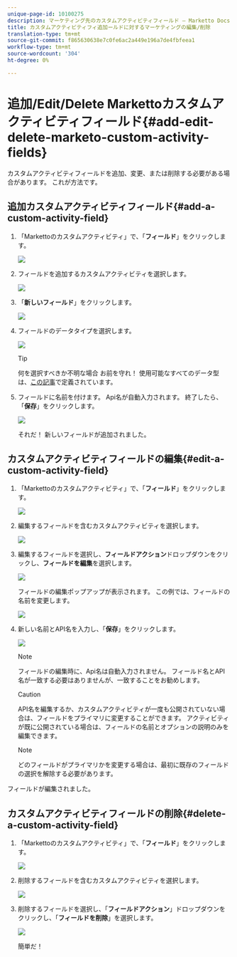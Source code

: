 ```yaml
---
unique-page-id: 10100275
description: マーケティング先のカスタムアクティビティフィールド — Marketto Docs — 製品ドキュメント追加の編集/削除
title: カスタムアクティビティフィ追加ールドに対するマーケティングの編集/削除
translation-type: tm+mt
source-git-commit: f865630638e7c0fe6ac2a449e196a7de4fbfeea1
workflow-type: tm+mt
source-wordcount: '304'
ht-degree: 0%

---
```



# 追加/Edit/Delete Markettoカスタムアクティビティフィールド{#add-edit-delete-marketo-custom-activity-fields}

カスタムアクティビティフィールドを追加、変更、または削除する必要がある場合があります。 これが方法です。

## 追加カスタムアクティビティフィールド{#add-a-custom-activity-field}

1. 「Markettoのカスタムアクティビティ」で、「**フィールド**」をクリックします。

   ![](assets/one-3.png)

1. フィールドを追加するカスタムアクティビティを選択します。

   ![](assets/two-3.png)

1. 「**新しいフィールド**」をクリックします。

   ![](assets/three-3.png)

1. フィールドのデータタイプを選択します。

   ![](assets/four-3.png)

   >[!TIP]
   >
   >何を選択すべきか不明な場合 お前を守れ！ 使用可能なすべてのデータ型は、[この記事](/help/marketo/product-docs/administration/field-management/custom-field-type-glossary.md)で定義されています。

1. フィールドに名前を付けます。 Api名が自動入力されます。 終了したら、「**保存**」をクリックします。

   ![](assets/five-3.png)

   それだ！ 新しいフィールドが追加されました。

## カスタムアクティビティフィールドの編集{#edit-a-custom-activity-field}

1. 「Markettoのカスタムアクティビティ」で、「**フィールド**」をクリックします。

   ![](assets/one-3.png)

1. 編集するフィールドを含むカスタムアクティビティを選択します。

   ![](assets/seven.png)

1. 編集するフィールドを選択し、**フィールドアクション**&#x200B;ドロップダウンをクリックし、**フィールドを編集**&#x200B;を選択します。

   ![](assets/eight.png)

   フィールドの編集ポップアップが表示されます。 この例では、フィールドの名前を変更します。

   ![](assets/nine.png)

1. 新しい名前とAPI名を入力し、「**保存**」をクリックします。

   ![](assets/ten.png)

   >[!NOTE]
   >
   >フィールドの編集時に、Api名は自動入力されません。 フィールド名とAPI名が一致する必要はありませんが、一致することをお勧めします。

   >[!CAUTION]
   >
   >API名を編集するか、カスタムアクティビティが一度も公開されていない場合は、フィールドをプライマリに変更することができます。 アクティビティが既に公開されている場合は、フィールドの名前とオプションの説明のみを編集できます。

   >[!NOTE]
   >
   >どのフィールドがプライマリかを変更する場合は、最初に既存のフィールドの選択を解除する必要があります。

フィールドが編集されました。

## カスタムアクティビティフィールドの削除{#delete-a-custom-activity-field}

1. 「Markettoのカスタムアクティビティ」で、「**フィールド**」をクリックします。

   ![](assets/one-3.png)

1. 削除するフィールドを含むカスタムアクティビティを選択します。

   ![](assets/twelve.png)

1. 削除するフィールドを選択し、「**フィールドアクション**」ドロップダウンをクリックし、「**フィールドを削除**」を選択します。

   ![](assets/thirteen.png)

   簡単だ！
